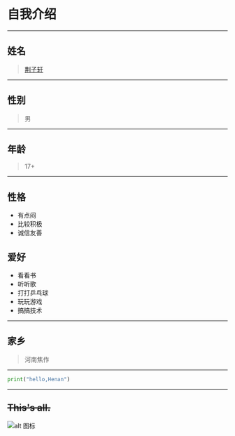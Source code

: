 # **自我介绍**
---
## **姓名**  
>[荆子轩](https://github.com/SuchYucker)
---
## **性别**
>男 
---
## **年龄**
>17+
---
## **性格**
* 有点闷  
* 比较积极  
* 诚信友善
## **爱好**
+ 看看书  
+ 听听歌  
+ 打打乒乓球  
+ 玩玩游戏  
+ 搞搞技术
---
## **家乡**
>河南焦作
---
```python
print("hello,Henan")
```
---
## ~~This's all.~~
![alt 图标](https://timgsa.baidu.com/timg?image&quality=80&size=b9999_10000&sec=1572083903573&di=3bbbce8e02db4f9105192a6e388d3dea&imgtype=0&src=http%3A%2F%2Fb-ssl.duitang.com%2Fuploads%2Fitem%2F201504%2F05%2F20150405H0954_FRrQz.gif)